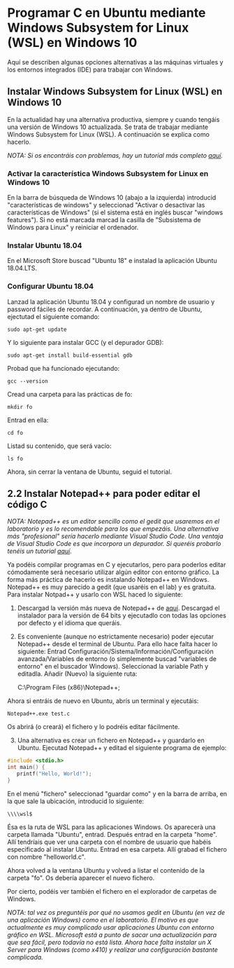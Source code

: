 # Programar C en Ubuntu mediante Windows Subsystem for Linux (WSL) en Windows 10

Aquí se describen algunas opciones alternativas a las máquinas virtuales y los entornos integrados (IDE) para trabajar con Windows. 

## Instalar Windows Subsystem for Linux (WSL) en Windows 10

En la actualidad hay una alternativa productiva, siempre y cuando tengáis una versión de Windows 10 actualizada. Se trata de trabajar mediante Windows Subsystem for Linux (WSL). A continuación se explica como hacerlo.

*NOTA: Si os encontráis con problemas, hay un tutorial más completo [aquí](https://wiki.ubuntu.com/WSL).*

### Activar la característica Windows Subsystem for Linux en Windows 10

En la barra de búsqueda de Windows 10 (abajo a la izquierda) introducid "características de windows" y seleccionad "Activar o desactivar las características de Windows" (si el sistema está en inglés buscar "windows features"). Si no está marcada marcad la casilla de "Subsistema de Windows para Linux" y reiniciar el ordenador. 

### Instalar Ubuntu 18.04

En el Microsoft Store buscad "Ubuntu 18" e instalad la aplicación Ubuntu 18.04.LTS. 

### Configurar Ubuntu 18.04

Lanzad la aplicación Ubuntu 18.04 y configurad un nombre de usuario y password fáciles de recordar. A continuación, ya dentro de Ubuntu, ejectutad el siguiente comando:

	sudo apt-get update

Y lo siguiente para instalar GCC (y el depurador GDB):

	sudo apt-get install build-essential gdb

Probad que ha funcionado ejecutando:

	gcc --version

Cread una carpeta para las prácticas de fo:

	mkdir fo

Entrad en ella:

	cd fo

Listad su contenido, que será vacío:

	ls fo

Ahora, sin cerrar la ventana de Ubuntu, seguid el tutorial.

## 2.2 Instalar Notepad++ para poder editar el código C

*NOTA: Notepad++ es un editor sencillo como el gedit que usaremos en el laboratorio y es lo recomendable para los que empezáis. Una alternativa más "profesional" sería hacerlo mediante Visual Studio Code. Una ventaja de Visual Studio Code es que incorpora un depurador. Si queréis probarlo tenéis un tutorial [aquí](programar_gcc_en_windows_con_WSL_y_vscode.md).*

Ya podéis compilar programas en C y ejecutarlos, pero para poderlos editar cómodamente será necesario utilizar algún editor con entorno gráfico. La forma más práctica de hacerlo es instalando Notepad++ en Windows. Notepad++ es muy parecido a gedit (que usaréis en el lab) y es gratuita. Para instalar Notpad++ y usarlo con WSL haced lo siguiente:

1. Descargad la versión más nueva de Notepad++ de [aquí](https://notepad-plus-plus.org/downloads/). Descargad el instalador para la versión de 64 bits y ejecutadlo con todas las opciones por defecto y el idioma que queráis.

2. Es conveniente (aunque no estrictamente necesario) poder ejecutar Notepad++ desde el terminal de Ubuntu. Para ello hace falta hacer lo siguiente: Entrad Configuración/Sistema/Información/Configuración avanzada/Variables de entorno (o simplemente buscad "variables de entorno" en el buscador Windows). Seleccionad la variable Path y editadla. Añadir (Nuevo) la siguiente ruta:

	C:\Program Files (x86)\Notepad++;

Ahora si entráis de nuevo en Ubuntu, abrís un terminal y ejecutáis:

	Notepad++.exe test.c 

Os abrirá (o creará) el fichero y lo podréis editar fácilmente.

3. Una alternativa es crear un fichero en Notepad++ y guardarlo en Ubuntu. Ejecutad Notepad++ y editad el siguiente programa de ejemplo:

```c
#include <stdio.h>
int main() {
   printf("Hello, World!");
}
```

En el menú "fichero" seleccionad "guardar como" y en la barra de arriba, en la que sale la ubicación, introducid lo siguiente:

	\\\\wsl$

Ésa es la ruta de WSL para las aplicaciones Windows. Os aparecerà una carpeta llamada "Ubuntu", entrad. Después entrad en la carpeta "home". Allí tendríais que ver una carpeta con el nombre de usuario que habéis especificado al instalar Ubuntu. Entrad en esa carpeta. Allí grabad el fichero con nombre "helloworld.c".

Ahora volved a la ventana Ubuntu y volved a listar el contenido de la carpeta "fo". Os debería aparecer el nuevo fichero.

Por cierto, podéis ver también el fichero en el explorador de carpetas de Windows.

*NOTA: tal vez os preguntéis por qué no usamos gedit en Ubuntu (en vez de una aplicación Windows) como en el laboratorio. El motivo es que actualmente es muy complicado usar aplicaciones Ubuntu con entorno gráfico en WSL. Microsoft está a punto de sacar una actualización para que sea fácil, pero todavía no está lista. Ahora hace falta instalar un X Server para Windows (como x410) y realizar una configuración bastante complicada.*
